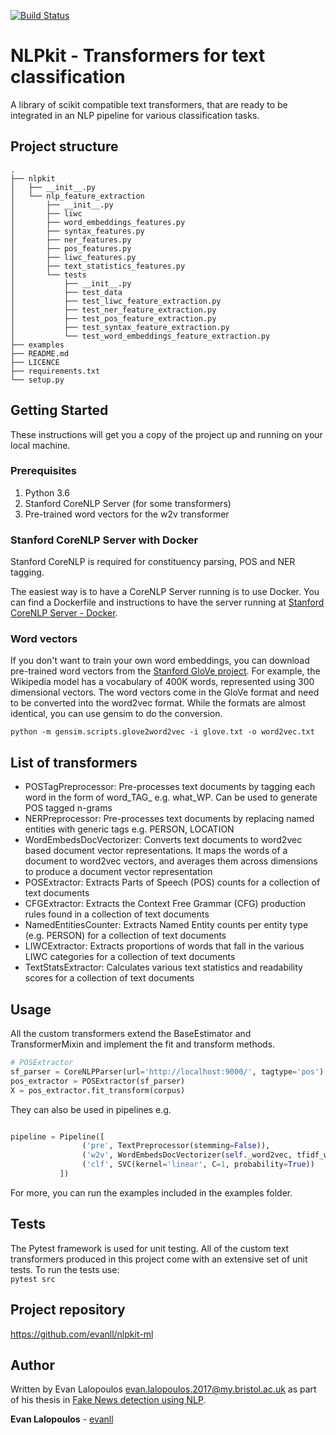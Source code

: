 [![Build Status](https://travis-ci.org/evanll/nlpkit-ml.svg?branch=master)](https://travis-ci.org/evanll/nlpkit-ml)

# NLPkit - Transformers for text classification
A library of scikit compatible text transformers, that are ready to be integrated in an NLP pipeline for various classification tasks.  

## Project structure
    .
    ├── nlpkit
    │   ├── __init__.py
    │   └── nlp_feature_extraction
    │       ├── __init__.py
    │       ├── liwc
    │       ├── word_embeddings_features.py
    │       ├── syntax_features.py
    │       ├── ner_features.py
    │       ├── pos_features.py
    │       ├── liwc_features.py
    │       ├── text_statistics_features.py
    │       └── tests
    │           ├── __init__.py
    │           ├── test_data
    │           ├── test_liwc_feature_extraction.py
    │           ├── test_ner_feature_extraction.py
    │           ├── test_pos_feature_extraction.py
    │           ├── test_syntax_feature_extraction.py
    │           └── test_word_embeddings_feature_extraction.py
    ├── examples
    ├── README.md
    ├── LICENCE
    ├── requirements.txt
    └── setup.py

## Getting Started

These instructions will get you a copy of the project up and running on your local machine.

### Prerequisites

1. Python 3.6
2. Stanford CoreNLP Server (for some transformers)
3. Pre-trained word vectors for the w2v transformer

### Stanford CoreNLP Server with Docker
Stanford CoreNLP is required for constituency parsing, POS and NER tagging.

The easiest way is to have a CoreNLP Server running is to use Docker. You can find a Dockerfile and instructions to have the server running at [Stanford CoreNLP Server - Docker](https://github.com/evanlal/stanford-corenlp-docker).

### Word vectors
If you don't want to train your own word embeddings, you can download pre-trained word vectors from the [Stanford GloVe project](http://nlp.stanford.edu/projects/glove). 
For example, the Wikipedia model has a vocabulary of 400K words, represented using 300 dimensional vectors. 
The word vectors come in the GloVe format and need to be converted into the word2vec format. 
While the formats are almost identical, you can use gensim to do the conversion.

```
python -m gensim.scripts.glove2word2vec -i glove.txt -o word2vec.txt
```

## List of transformers
- POSTagPreprocessor: Pre-processes text documents by tagging each word in the form of word_TAG_ e.g. what_WP. Can be used to generate POS tagged n-grams
- NERPreprocessor: Pre-processes text documents by replacing named entities with generic tags e.g. PERSON, LOCATION
- WordEmbedsDocVectorizer: Converts text documents to word2vec based document vector representations. It maps 
the words of a document to word2vec vectors, and averages them across dimensions to produce a document vector
representation
- POSExtractor: Extracts Parts of Speech (POS) counts for a collection of text documents
- CFGExtractor: Extracts the Context Free Grammar (CFG) production rules found in a collection of text documents
- NamedEntitiesCounter: Extracts Named Entity counts per entity type (e.g. PERSON) for a collection of text documents
- LIWCExtractor: Extracts proportions of words that fall in the various LIWC categories for a collection of text documents
- TextStatsExtractor: Calculates various text statistics and readability scores for a collection of text documents

## Usage
All the custom transformers extend the BaseEstimator and TransformerMixin and implement the fit and transform methods.
```python
# POSExtractor
sf_parser = CoreNLPParser(url='http://localhost:9000/', tagtype='pos')
pos_extractor = POSExtractor(sf_parser)
X = pos_extractor.fit_transform(corpus)
```


They can also be used in pipelines e.g.

``` python

pipeline = Pipeline([
                ('pre', TextPreprocessor(stemming=False)),
                ('w2v', WordEmbedsDocVectorizer(self._word2vec, tfidf_weights=True)),
                ('clf', SVC(kernel='linear', C=1, probability=True))
           ])
```

For more, you can run the examples included in the examples folder.

## Tests
The Pytest framework is used for unit testing. All of the custom text transformers produced in this project come with an extensive set of unit tests.
To run the tests use:  
`pytest src`

## Project repository
https://github.com/evanll/nlpkit-ml

## Author
Written by Evan Lalopoulos <evan.lalopoulos.2017@my.bristol.ac.uk> as part of his thesis in [Fake News detection using NLP](https://github.com/evanll/fake-news-nlp).

**Evan Lalopoulos** - [evanll](https://github.com/evanll)
